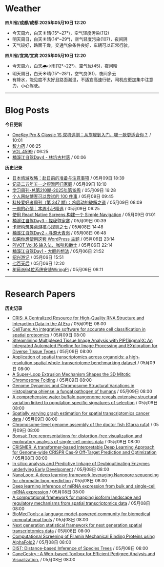 # Weather
<!--qweather:start-->
**四川省/成都/成都 2025年05月10日 12:20**
- 今天周六，白天☀️晴(15°~27°)，空气轻度污染(112)
- 明天周日，白天☀️晴(14°~29°)，空气轻度污染(107)，夜间阴
- 天气较好，路面干燥，交通气象条件良好，车辆可以正常行驶。

**四川省/宜宾/宜宾 2025年05月10日 12:20**
- 今天周六，白天🌧️小雨(12°~22°)，空气优(45)，夜间晴
- 明天周日，白天☀️晴(15°~28°)，空气良(81)，夜间多云
- 有降水，能见度不太好且路面潮湿，不适宜高速行驶，司机应更加集中注意力，小心驾驶。
<!--qweather:end-->
---
# Blog Posts
<!--rss-blogs:start-->
**今日更新**
- [OneKey Pro & Classic 1S 双机评测：从旗舰到入门，哪一款更适合你？](https://song.al/onekey) / 10:01
- [智力药](http://m.wufazhuce.com/article/6788) / 06:25
- [VOL.4599](http://m.wufazhuce.com/one/4748) / 06:25
- [楠溪江自驾Day4 - 林坑古村落](https://blog.ops-coffee.cn/r/city-china-zhejiang-wenzhou-yongjia-nanxijiang-04.html) / 00:06

**历史记录**
- [日本旅游攻略：赴日前的准备与注意事项](https://song.al/japantravel) / 05月09日 18:39
- [记录二五年五一之短暂回归家庭](https://wiki.eryajf.net/pages/ad1f6b/) / 05月09日 18:10
- [学习周刊-总第210期-2025年第19周](https://wiki.eryajf.net/pages/ff011f/) / 05月09日 16:28
- [个人网站博客可以尝试的 100 件事](https://anotherdayu.com/2025/6940/) / 05月09日 09:45
- [科技爱好者周刊（第 347 期）：冷启动的破解之道](http://www.ruanyifeng.com/blog/2025/05/weekly-issue-347.html) / 05月09日 08:09
- [一周的心情｜本周小记精选](http://m.wufazhuce.com/question/4361) / 05月09日 06:25
- [使用 React Native Screens 构建一个 Simple Navigation](https://innei.in/posts/tech/build-simple-navigation-with-react-native-screens) / 05月09日 01:01
- [楠溪江自驾Day3 - 探秘暨家寨](https://blog.ops-coffee.cn/r/city-china-zhejiang-wenzhou-yongjia-nanxijiang-03.html) / 05月09日 00:39
- [卡牌构筑类桌游核心规则之七](https://blog.codingnow.com/2025/05/dbg_rules_7.html) / 05月08日 14:48
- [楠溪江自驾Day2 - 寻源大青岗](https://blog.ops-coffee.cn/r/city-china-zhejiang-wenzhou-yongjia-nanxijiang-02.html) / 05月08日 06:48
- [如果你想使用这套 WordPress 主题](https://anotherdayu.com/2025/6919/) / 05月06日 23:14
- [PIVOT Vol.16 输入法、咖啡和爵士](https://anotherdayu.com/2025/6914/) / 05月06日 22:14
- [楠溪江自驾Day1 - 大胆的想法](https://blog.ops-coffee.cn/r/city-china-zhejiang-wenzhou-yongjia-nanxijiang-01.html) / 05月06日 21:52
- [绍兴游记](https://www.ntiy.com/2274.html) / 05月06日 15:51
- [七百天后](https://imzm.im/700-days-after/) / 05月06日 12:20
- [树莓派64位系统安装WiringPi](https://hp-l.github.io/2025/05/06/091156/) / 05月06日 09:11
<!--rss-blogs:end-->
---
# Research Papers
<!--rss-papers:start-->
**历史记录**
- [CRIS: A Centralized Resource for High-Quality RNA Structure and Interaction Data in the AI Era](https://www.biorxiv.org/content/10.1101/2025.05.05.652292v1?rss=1) / 05月09日 08:00
- [CellTune: An integrative software for accurate cell classification in spatial proteomics](https://www.biorxiv.org/content/10.1101/2025.05.05.652215v1?rss=1) / 05月09日 08:00
- [Streamlining Multiplexed Tissue Image Analysis with PIP{Sigma}X: An Integrated Automated Pipeline for Image Processing and EXploration for Diverse Tissue Types](https://www.biorxiv.org/content/10.1101/2025.05.04.652145v1?rss=1) / 05月09日 08:00
- [Application of spatial transcriptomics across organoids: a high-resolution spatial whole-transcriptome benchmarking dataset](https://www.biorxiv.org/content/10.1101/2025.05.04.651803v1?rss=1) / 05月09日 08:00
- [A Super-Loop Extrusion Mechanism Shapes the 3D Mitotic Chromosome Folding](https://www.biorxiv.org/content/10.1101/2025.05.05.652288v1?rss=1) / 05月09日 08:00
- [Genome Dynamics and Chromosome Structural Variations in Histoplasma ohiense, a fungal pathogen of humans](https://www.biorxiv.org/content/10.1101/2025.05.05.652209v1?rss=1) / 05月09日 08:00
- [A comprehensive water buffalo pangenome reveals extensive structural variation linked to population specific signatures of selection](https://www.biorxiv.org/content/10.1101/2025.05.04.652079v1?rss=1) / 05月09日 08:00
- [Spatially varying graph estimation for spatial transcriptomics cancer data](https://www.biorxiv.org/content/10.1101/2025.05.04.652097v1?rss=1) / 05月09日 08:00
- [Chromosome-level genome assembly of the doctor fish (Garra rufa)](https://www.nature.com/articles/s41597-025-05101-w) / 05月09日 08:00
- [Bonsai: Tree representations for distortion-free visualization and exploratory analysis of single-cell omics data](https://www.biorxiv.org/content/10.1101/2025.05.08.652944v1?rss=1) / 05月08日 08:00
- [CRISMER: A transformer-based Interpretable Deep Learning Approach for Genome-wide CRISPR Cas-9 Off-Target Prediction and Optimization](https://www.biorxiv.org/content/10.1101/2025.05.03.652008v1?rss=1) / 05月08日 08:00
- [In silico analysis and Predictive linkage of Deubiquitinating Enzymes underlying Early Development](https://www.biorxiv.org/content/10.1101/2025.05.03.652026v1?rss=1) / 05月08日 08:00
- [NanoLoop: A deep learning framework leveraging Nanopore sequencing for chromatin loop prediction](https://www.biorxiv.org/content/10.1101/2025.05.03.651998v1?rss=1) / 05月08日 08:00
- [Deep learning inference of miRNA expression from bulk and single-cell mRNA expression](https://www.biorxiv.org/content/10.1101/2025.05.03.652014v1?rss=1) / 05月08日 08:00
- [A computational framework for mapping isoform landscape and regulatory mechanisms from spatial transcriptomics data](https://www.biorxiv.org/content/10.1101/2025.05.02.651907v1?rss=1) / 05月08日 08:00
- [BioMedTools: a language model-powered community for biomedical computational tools](https://www.biorxiv.org/content/10.1101/2025.05.02.651919v1?rss=1) / 05月08日 08:00
- [Next generation statistical framework for next generation spatial transcriptomics data](https://www.biorxiv.org/content/10.1101/2025.05.02.651852v1?rss=1) / 05月08日 08:00
- [Computational Screening of Filamin Mechanical Binding Proteins using AlphaFold2](https://www.biorxiv.org/content/10.1101/2025.05.02.651884v1?rss=1) / 05月08日 08:00
- [DIST: Distance-based Inference of Species Trees](https://www.biorxiv.org/content/10.1101/2025.05.02.651899v1?rss=1) / 05月08日 08:00
- [CaneCestry : A Web-based Toolbox for Efficient Pedigree Analysis and Visualization.](https://www.biorxiv.org/content/10.1101/2025.05.02.651868v1?rss=1) / 05月08日 08:00
<!--rss-papers:end-->
